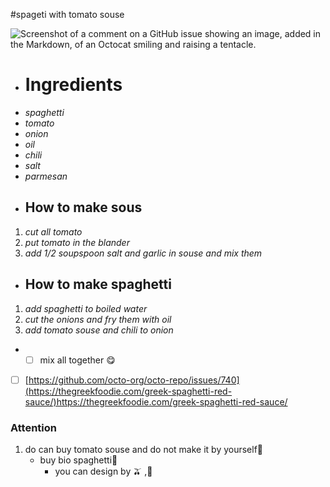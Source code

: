#spageti with tomato souse

![Screenshot of a comment on a GitHub issue showing an image, added in the Markdown, of an Octocat smiling and raising a tentacle.](https://www.archanaskitchen.com/images/archanaskitchen/10-Brands/DelMonte-KidsRecipes/Spaghetti_Pasta_Recipe_In_Creamy_Tomato_Sauce_-_Kids_Recipes_Made_With_Del_Monte-3.jpg)


- # Ingredients
- *spaghetti*
- *tomato*
- *onion*
- *oil*
- *chili*
- *salt*
- *parmesan*
- ## How to make sous
1. *cut all tomato*
1. *put tomato in the blander*
1. *add 1/2 soupspoon salt and garlic in souse and mix them*
- ## How to make spaghetti
1. *add spaghetti to boiled water*
1. *cut the onions and fry them with oil*
1. *add tomato souse and chili to onion*


- - [ ] mix all together :yum:
  
- [ ] [https://github.com/octo-org/octo-repo/issues/740](https://thegreekfoodie.com/greek-spaghetti-red-sauce/)https://thegreekfoodie.com/greek-spaghetti-red-sauce/


### Attention
1. do can buy tomato souse and do not make it by yourself:tomato: 
   - buy bio spaghetti:ramen:
     - you can design by :olive: ,:corn:
